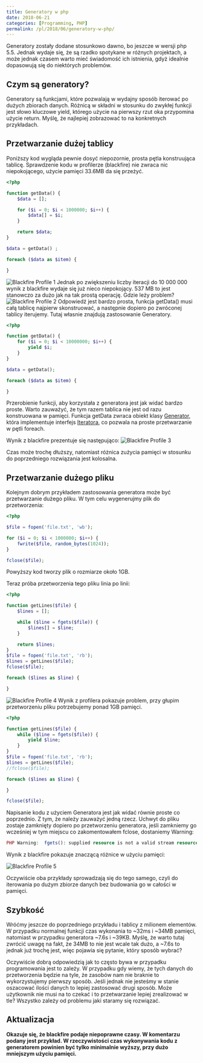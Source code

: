 ```yaml
---
title: Generatory w php
date: 2018-06-21
categories: [Programming, PHP]
permalink: /pl/2018/06/generatory-w-php/
---
```

Generatory zostały dodane stosunkowo dawno, bo jeszcze w wersji php 5.5. Jednak wydaje się, że są rzadko spotykane w różnych projektach, a może jednak czasem warto mieć świadomość ich istnienia, gdyż idealnie dopasowują się do niektórych problemów.

## Czym są generatory?
Generatory są funkcjami, które pozwalają w wydajny sposób iterować po dużych zbiorach danych. Różnicą w składni w stosunku do zwykłej funkcji jest słowo kluczowe yield, którego użycie na pierwszy rzut oka przypomina użycie return. Myślę, że najlepiej zobrazować to na konkretnych przykładach.

## Przetwarzanie dużej tablicy
Poniższy kod wygląda pewnie dosyć niepozornie, prosta pętla konstruująca tablicę.  Sprawdzenie kodu w profilerze (blackfire) nie zwraca nic niepokojącego, użycie pamięci 33.6MB da się przeżyć.

```php
<?php

function getData() {
    $data = [];

    for ($i = 0; $i < 1000000; $i++) {
        $data[] = $i;
    }

    return $data;
}

$data = getData() ;

foreach ($data as $item) {

}
```
![Blackfire Profile 1](/assets/images/2018-06-21/profile1.png)
Jednak po zwiększeniu liczby iteracji do 10 000 000 wynik  z blackfire wydaje się już nieco niepokojący. 537 MB to jest stanowczo za dużo jak na tak prostą operację. Gdzie leży problem?
![Blackfire Profile 2](/assets/images/2018-06-21/profile2.png)
Odpowiedź jest bardzo prosta, funkcja getData() musi całą tablicę najpierw skonstruować, a następnie dopiero po zwróconej tablicy iterujemy. Tutaj własnie znajdują zastosowanie Generatory.
```php
<?php

function getData() {
    for ($i = 0; $i < 10000000; $i++) {
        yield $i;
    }
}

$data = getData();

foreach ($data as $item) {

}
```
Przerobienie funkcji, aby korzystała z generatora jest jak widać bardzo proste. Warto zauważyć, że tym razem tablica nie jest od razu konstruowana w pamięci. Funkcja getData zwraca obiekt klasy [Generator](http://php.net/manual/en/class.generator.php), która implementuje interfejs [Iteratora](http://php.net/manual/en/class.iterator.php), co pozwala na proste przetwarzanie w pętli foreach.

Wynik z blackfire prezentuje się następująco:
![Blackfire Profile 3](/assets/images/2018-06-21/profile3.png)

Czas może trochę dłuższy, natomiast różnica zużycia pamięci w stosunku do poprzedniego rozwiązania jest kolosalna.

## Przetwarzanie dużego pliku
Kolejnym dobrym przykładem zastosowania generatora może być przetwarzanie dużego pliku. W tym celu wygenerujmy plik do przetworzenia:
```php
<?php

$file = fopen('file.txt', 'wb');

for ($i = 0; $i < 1000000; $i++) {
    fwrite($file, random_bytes(1024));
}

fclose($file);
```

Powyższy kod tworzy plik o rozmiarze około 1GB.

Teraz próba przetworzenia tego pliku linia po linii:
```php
<?php

function getLines($file) {
    $lines = [];

    while ($line = fgets($file)) {
        $lines[] = $line;
    }

    return $lines;
}
$file = fopen('file.txt', 'rb');
$lines = getLines($file);
fclose($file);

foreach ($lines as $line) {

}
```
![Blackfire Profile 4](/assets/images/2018-06-21/profile4.png)
Wynik z profilera pokazuje problem, przy głupim przetworzeniu pliku potrzebujemy ponad 1GB pamięci.

```php
<?php

function getLines($file) {
    while ($line = fgets($file)) {
        yield $line;
    }
}
$file = fopen('file.txt', 'rb');
$lines = getLines($file);
//fclose($file);

foreach ($lines as $line) {

}

fclose($file);
```

Napisanie kodu z użyciem Generatora jest jak widać równie proste co poprzednio. Z tym, że należy zauważyć jedną rzecz. Uchwyt do pliku zostaje zamknięty dopiero po przetworzeniu generatora, jeśli zamkniemy go wcześniej w tym miejscu co zakomentowałem fclose, dostaniemy Warning:

```php
PHP Warning:  fgets(): supplied resource is not a valid stream resource
```

Wynik z blackfire pokazuje znaczącą różnice w użyciu pamięci:

![Blackfire Profile 5](/assets/images/2018-06-21/profile5.png)

Oczywiście oba przykłady sprowadzają się do tego samego, czyli do iterowania po dużym zbiorze danych bez budowania go w całości w pamięci.

## Szybkość
Wróćmy jeszcze do poprzedniego przykładu i tablicy z milionem elementów. W przypadku normalnej funkcji czas wykonania to ~32ms i ~34MB pamięci, natomiast w przypadku generatora ~7.6s i ~39KB. Myślę, że warto tutaj zwrócić uwagę na fakt, że 34MB to nie jest wcale tak dużo, a ~7.6s to jednak już trochę jest, więc pojawia się pytanie, który sposób wybrać?

Oczywiście dobrą odpowiedzią jak to często bywa w przypadku programowania jest to zależy. W przypadku gdy wiemy, że tych danych do przetworzenia będzie na tyle, że zasobów nam nie braknie to wykorzystujemy pierwszy sposób. Jeśli jednak nie jesteśmy w stanie oszacować ilości danych to lepiej zastosować drugi sposób. Może użytkownik nie musi na to czekać i to przetwarzanie lepiej zrealizować w tle? Wszystko zależy od problemu jaki staramy się rozwiązać.

## Aktualizacja
**Okazuje się, że blackfire podaje niepoprawne czasy. W komentarzu podany jest przykład. W rzeczywistości czas wykonywania kodu z generatorem powinien być tylko minimalnie wyższy, przy dużo mniejszym użyciu pamięci.**
